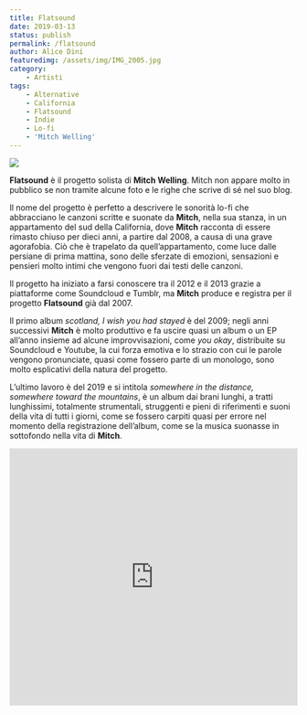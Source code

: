 ```yaml
---
title: Flatsound
date: 2019-03-13
status: publish
permalink: /flatsound
author: Alice Dini
featuredimg: /assets/img/IMG_2005.jpg
category:
    - Artisti
tags:
    - Alternative
    - California
    - Flatsound
    - Indie
    - Lo-fi
    - 'Mitch Welling'
---
```

![](/assets/img/IMG_2005.jpg)

**Flatsound** è il progetto solista di **Mitch Welling**. Mitch non appare molto in pubblico se non tramite alcune foto e le righe che scrive di sé nel suo blog.

Il nome del progetto è perfetto a descrivere le sonorità lo-fi che abbracciano le canzoni scritte e suonate da **Mitch**, nella sua stanza, in un appartamento del sud della California, dove **Mitch** racconta di essere rimasto chiuso per dieci anni, a partire dal 2008, a causa di una grave agorafobia. Ciò che è trapelato da quell’appartamento, come luce dalle persiane di prima mattina, sono delle sferzate di emozioni, sensazioni e pensieri molto intimi che vengono fuori dai testi delle canzoni.

Il progetto ha iniziato a farsi conoscere tra il 2012 e il 2013 grazie a piattaforme come Soundcloud e Tumblr, ma **Mitch** produce e registra per il progetto **Flatsound** già dal 2007.

Il primo album *scotland, I wish you had stayed* è del 2009; negli anni successivi **Mitch** è molto produttivo e fa uscire quasi un album o un EP all’anno insieme ad alcune improvvisazioni, come *you okay*, distribuite su Soundcloud e Youtube, la cui forza emotiva e lo strazio con cui le parole vengono pronunciate, quasi come fossero parte di un monologo, sono molto esplicativi della natura del progetto.

L’ultimo lavoro è del 2019 e si intitola *somewhere in the distance, somewhere toward the mountains*, è un album dai brani lunghi, a tratti lunghissimi, totalmente strumentali, struggenti e pieni di riferimenti e suoni della vita di tutti i giorni, come se fossero carpiti quasi per errore nel momento della registrazione dell’album, come se la musica suonasse in sottofondo nella vita di **Mitch**.

<iframe frameborder="no" height="450" scrolling="no" src="http://w.soundcloud.com/player/?url=http%3A//api.soundcloud.com/playlists/728023935&color=%23000000&auto_play=false&hide_related=false&show_comments=true&show_user=true&show_reposts=false&show_teaser=true&visual=true" width="100%"></iframe>
